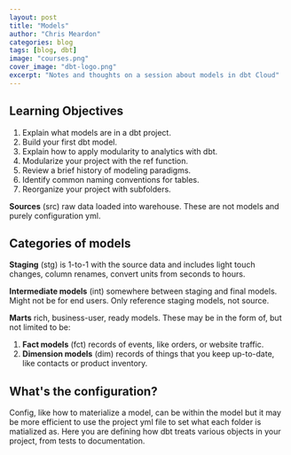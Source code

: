 ```yaml
---
layout: post
title: "Models"
author: "Chris Meardon"
categories: blog
tags: [blog, dbt]
image: "courses.png"
cover_image: "dbt-logo.png"
excerpt: "Notes and thoughts on a session about models in dbt Cloud"
---
```


## Learning Objectives

1. Explain what models are in a dbt project.
2. Build your first dbt model.
3. Explain how to apply modularity to analytics with dbt.
4. Modularize your project with the ref function.
5. Review a brief history of modeling paradigms.
6. Identify common naming conventions for tables.
7. Reorganize your project with subfolders.

**Sources** (src) raw data loaded into warehouse. These are not models and purely configuration yml.

## Categories of models

**Staging** (stg) is 1-to-1 with the source data and includes light touch changes, column renames, convert units from seconds to hours.

**Intermediate models** (int) somewhere between staging and final models. Might not be for end users. Only reference staging models, not source.

**Marts** rich, business-user, ready models. These may be in the form of, but not limited to be:

1. **Fact models** (fct) records of events, like orders, or website traffic.
2. **Dimension models** (dim) records of things that you keep up-to-date, like contacts or product inventory.

## What's the configuration?

Config, like how to materialize a model, can be within the model but it may be more efficient to use the project yml file to set what each folder is matialized as. Here you are defining how dbt treats various objects in your project, from tests to documentation.
